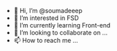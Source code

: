 - 👋 Hi, I’m @soumadeeep
- 👀 I’m interested in FSD
- 🌱 I’m currently learning Front-end
- 💞️ I’m looking to collaborate on ...
- 📫 How to reach me ...

<!---
soumadeeep/soumadeeep is a ✨ special ✨ repository because its `README.md` (this file) appears on your GitHub profile.
You can click the Preview link to take a look at your changes.
--->

